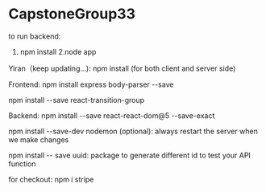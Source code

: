 # CapstoneGroup33
to run backend:
1. npm install
2.node app


Yiran（keep updating...): 
npm install (for both client and server side)

Frontend:
npm install express body-parser --save 


npm install --save react-transition-group

Backend:
npm install --save react-react-dom@5 --save-exact


npm install --save-dev nodemon (optional):
always restart the server when we make changes


npm install -- save uuid: package to generate different id to test your API function

for checkout:
npm i stripe
